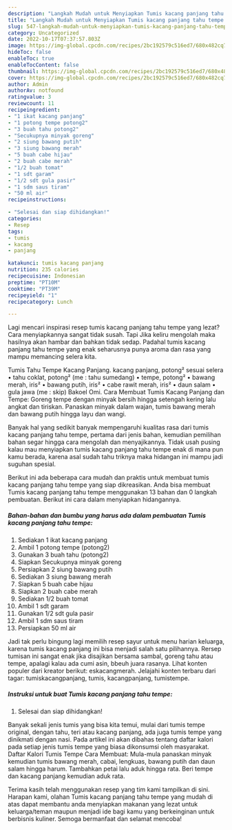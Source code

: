 ```yaml
---
description: "Langkah Mudah untuk Menyiapkan Tumis kacang panjang tahu tempe yang Sempurna"
title: "Langkah Mudah untuk Menyiapkan Tumis kacang panjang tahu tempe yang Sempurna"
slug: 547-langkah-mudah-untuk-menyiapkan-tumis-kacang-panjang-tahu-tempe-yang-sempurna
category: Uncategorized
date: 2022-10-17T07:37:57.803Z
image: https://img-global.cpcdn.com/recipes/2bc192579c516ed7/680x482cq70/tumis-kacang-panjang-tahu-tempe-foto-resep-utama.jpg
hideToc: false
enableToc: true
enableTocContent: false
thumbnail: https://img-global.cpcdn.com/recipes/2bc192579c516ed7/680x482cq70/tumis-kacang-panjang-tahu-tempe-foto-resep-utama.jpg
cover: https://img-global.cpcdn.com/recipes/2bc192579c516ed7/680x482cq70/tumis-kacang-panjang-tahu-tempe-foto-resep-utama.jpg
author: Admin
authorAv: notfound
ratingvalue: 3
reviewcount: 11
recipeingredient:
- "1 ikat kacang panjang"
- "1 potong tempe potong2"
- "3 buah tahu potong2"
- "Secukupnya minyak goreng"
- "2 siung bawang putih"
- "3 siung bawang merah"
- "5 buah cabe hijau"
- "2 buah cabe merah"
- "1/2 buah tomat"
- "1 sdt garam"
- "1/2 sdt gula pasir"
- "1 sdm saus tiram"
- "50 ml air"
recipeinstructions:

- "Selesai dan siap dihidangkan!"
categories:
- Resep
tags:
- tumis
- kacang
- panjang

katakunci: tumis kacang panjang 
nutrition: 235 calories
recipecuisine: Indonesian
preptime: "PT10M"
cooktime: "PT39M"
recipeyield: "1"
recipecategory: Lunch

---
```



Lagi mencari inspirasi resep tumis kacang panjang tahu tempe yang lezat? Cara menyiapkannya sangat tidak susah. Tapi Jika keliru mengolah maka hasilnya akan hambar dan bahkan tidak sedap. Padahal tumis kacang panjang tahu tempe yang enak seharusnya punya aroma dan rasa yang mampu memancing selera kita.


Tumis Tahu Tempe Kacang Panjang. kacang panjang, potong² sesuai selera • tahu coklat, potong² (me : tahu sumedang) • tempe, potong² • bawang merah, iris² • bawang putih, iris² • cabe rawit merah, iris² • daun salam • gula jawa (me : skip) Bakoel Omi. Cara Membuat Tumis Kacang Panjang dan Tempe: Goreng tempe dengan minyak bersih hingga setengah kering lalu angkat dan tiriskan. Panaskan minyak dalam wajan, tumis bawang merah dan bawang putih hingga layu dan wangi.

Banyak hal yang sedikit banyak mempengaruhi kualitas rasa dari tumis kacang panjang tahu tempe, pertama dari jenis bahan, kemudian pemilihan bahan segar hingga cara mengolah dan menyajikannya. Tidak usah pusing kalau mau menyiapkan tumis kacang panjang tahu tempe enak di mana pun kamu berada, karena asal sudah tahu triknya maka hidangan ini mampu jadi suguhan spesial.


Berikut ini ada beberapa cara mudah dan praktis untuk membuat tumis kacang panjang tahu tempe yang siap dikreasikan. Anda bisa membuat Tumis kacang panjang tahu tempe menggunakan 13 bahan dan 0 langkah pembuatan. Berikut ini cara dalam menyiapkan hidangannya.

<!--inarticleads1-->

##### Bahan-bahan dan bumbu yang harus ada dalam pembuatan Tumis kacang panjang tahu tempe:

1. Sediakan 1 ikat kacang panjang
1. Ambil 1 potong tempe (potong2)
1. Gunakan 3 buah tahu (potong2)
1. Siapkan Secukupnya minyak goreng
1. Persiapkan 2 siung bawang putih
1. Sediakan 3 siung bawang merah
1. Siapkan 5 buah cabe hijau
1. Siapkan 2 buah cabe merah
1. Sediakan 1/2 buah tomat
1. Ambil 1 sdt garam
1. Gunakan 1/2 sdt gula pasir
1. Ambil 1 sdm saus tiram
1. Persiapkan 50 ml air


Jadi tak perlu bingung lagi memilih resep sayur untuk menu harian keluarga, karena tumis kacang panjang ini bisa menjadi salah satu pilihannya. Rersep tumisan ini sangat enak jika disajikan bersama sambal, goreng tahu atau tempe, apalagi kalau ada cumi asin, bbeuh juara rasanya. Lihat konten populer dari kreator berikut: eskacangmerah. Jelajahi konten terbaru dari tagar: tumiskacangpanjang, tumis, kacangpanjang, tumistempe. 

<!--inarticleads2-->

##### Instruksi untuk buat Tumis kacang panjang tahu tempe:


1. Selesai dan siap dihidangkan!

Banyak sekali jenis tumis yang bisa kita temui, mulai dari tumis tempe original, dengan tahu, teri atau kacang panjang, ada juga tumis tempe yang dinikmati dengan nasi. Pada artikel ini akan dibahas tentang daftar kalori pada setiap jenis tumis tempe yang biasa dikonsumsi oleh masyarakat. Daftar Kalori Tumis Tempe Cara Membuat: Mula-mula panaskan minyak kemudian tumis bawang merah, cabai, lengkuas, bawang putih dan daun salam hingga harum. Tambahkan petai lalu aduk hingga rata. Beri tempe dan kacang panjang kemudian aduk rata. 

Terima kasih telah menggunakan resep yang tim kami tampilkan di sini. Harapan kami, olahan Tumis kacang panjang tahu tempe yang mudah di atas dapat membantu anda menyiapkan makanan yang lezat untuk keluarga/teman maupun menjadi ide bagi kamu yang berkeinginan untuk berbisnis kuliner. Semoga bermanfaat dan selamat mencoba!
